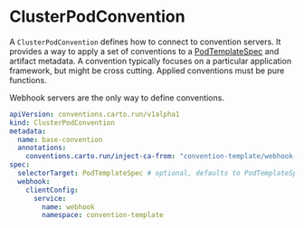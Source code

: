 # ClusterPodConvention

A `ClusterPodConvention` defines how to connect to convention servers. It provides a way to apply a set of conventions to a [PodTemplateSpec](https://kubernetes.io/docs/reference/kubernetes-api/workload-resources/pod-template-v1/#PodTemplateSpec) and artifact metadata. A convention typically focuses on a particular application framework, but might be cross cutting. Applied conventions must be pure functions.

Webhook servers are the only way to define conventions.

```yaml
apiVersion: conventions.carto.run/v1alpha1
kind: ClusterPodConvention
metadata:
  name: base-convention
  annotations:
    conventions.carto.run/inject-ca-from: "convention-template/webhook-cert"
spec:
  selectorTarget: PodTemplateSpec # optional, defaults to PodTemplateSpec; field options include PodTemplateSpec|PodIntent  
  webhook:
    clientConfig:
      service:
        name: webhook
        namespace: convention-template
```
